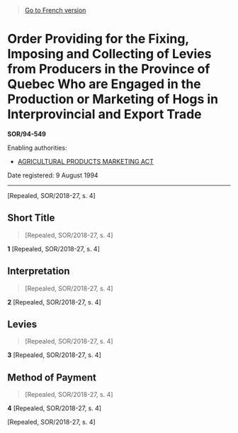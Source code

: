 > [Go to French version](/fr/Règlements/Décrets,%20ordonnances%20et%20règlements%20statutaires/94/549.md)

# Order Providing for the Fixing, Imposing and Collecting of Levies from Producers in the Province of Quebec Who are Engaged in the Production or Marketing of Hogs in Interprovincial and Export Trade

**SOR/94-549**

Enabling authorities: 
- [AGRICULTURAL PRODUCTS MARKETING ACT](/en/Acts/Revised%20Statutes%20of%20Canada/A/A-6.md)

Date registered: 9 August 1994

----------


[Repealed, SOR/2018-27, s. 4]



## Short Title
> [Repealed, SOR/2018-27, s. 4]



**1** [Repealed, SOR/2018-27, s. 4]




## Interpretation
> [Repealed, SOR/2018-27, s. 4]



**2** [Repealed, SOR/2018-27, s. 4]




## Levies
> [Repealed, SOR/2018-27, s. 4]



**3** [Repealed, SOR/2018-27, s. 4]




## Method of Payment
> [Repealed, SOR/2018-27, s. 4]



**4** [Repealed, SOR/2018-27, s. 4]


[Repealed, SOR/2018-27, s. 4]


